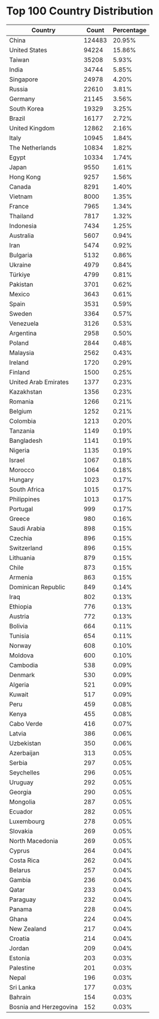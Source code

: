 # Top 100 Country Distribution
| Country | Count | Percentage |
|----|----|----|
| China | 124483 | 20.95% |
| United States | 94224 | 15.86% |
| Taiwan | 35208 | 5.93% |
| India | 34744 | 5.85% |
| Singapore | 24978 | 4.20% |
| Russia | 22610 | 3.81% |
| Germany | 21145 | 3.56% |
| South Korea | 19329 | 3.25% |
| Brazil | 16177 | 2.72% |
| United Kingdom | 12862 | 2.16% |
| Italy | 10945 | 1.84% |
| The Netherlands | 10834 | 1.82% |
| Egypt | 10334 | 1.74% |
| Japan | 9550 | 1.61% |
| Hong Kong | 9257 | 1.56% |
| Canada | 8291 | 1.40% |
| Vietnam | 8000 | 1.35% |
| France | 7965 | 1.34% |
| Thailand | 7817 | 1.32% |
| Indonesia | 7434 | 1.25% |
| Australia | 5607 | 0.94% |
| Iran | 5474 | 0.92% |
| Bulgaria | 5132 | 0.86% |
| Ukraine | 4979 | 0.84% |
| Türkiye | 4799 | 0.81% |
| Pakistan | 3701 | 0.62% |
| Mexico | 3643 | 0.61% |
| Spain | 3531 | 0.59% |
| Sweden | 3364 | 0.57% |
| Venezuela | 3126 | 0.53% |
| Argentina | 2958 | 0.50% |
| Poland | 2844 | 0.48% |
| Malaysia | 2562 | 0.43% |
| Ireland | 1720 | 0.29% |
| Finland | 1500 | 0.25% |
| United Arab Emirates | 1377 | 0.23% |
| Kazakhstan | 1356 | 0.23% |
| Romania | 1266 | 0.21% |
| Belgium | 1252 | 0.21% |
| Colombia | 1213 | 0.20% |
| Tanzania | 1149 | 0.19% |
| Bangladesh | 1141 | 0.19% |
| Nigeria | 1135 | 0.19% |
| Israel | 1067 | 0.18% |
| Morocco | 1064 | 0.18% |
| Hungary | 1023 | 0.17% |
| South Africa | 1015 | 0.17% |
| Philippines | 1013 | 0.17% |
| Portugal | 999 | 0.17% |
| Greece | 980 | 0.16% |
| Saudi Arabia | 898 | 0.15% |
| Czechia | 896 | 0.15% |
| Switzerland | 896 | 0.15% |
| Lithuania | 879 | 0.15% |
| Chile | 873 | 0.15% |
| Armenia | 863 | 0.15% |
| Dominican Republic | 849 | 0.14% |
| Iraq | 802 | 0.13% |
| Ethiopia | 776 | 0.13% |
| Austria | 772 | 0.13% |
| Bolivia | 664 | 0.11% |
| Tunisia | 654 | 0.11% |
| Norway | 608 | 0.10% |
| Moldova | 600 | 0.10% |
| Cambodia | 538 | 0.09% |
| Denmark | 530 | 0.09% |
| Algeria | 521 | 0.09% |
| Kuwait | 517 | 0.09% |
| Peru | 459 | 0.08% |
| Kenya | 455 | 0.08% |
| Cabo Verde | 416 | 0.07% |
| Latvia | 386 | 0.06% |
| Uzbekistan | 350 | 0.06% |
| Azerbaijan | 313 | 0.05% |
| Serbia | 297 | 0.05% |
| Seychelles | 296 | 0.05% |
| Uruguay | 292 | 0.05% |
| Georgia | 290 | 0.05% |
| Mongolia | 287 | 0.05% |
| Ecuador | 282 | 0.05% |
| Luxembourg | 278 | 0.05% |
| Slovakia | 269 | 0.05% |
| North Macedonia | 269 | 0.05% |
| Cyprus | 264 | 0.04% |
| Costa Rica | 262 | 0.04% |
| Belarus | 257 | 0.04% |
| Gambia | 236 | 0.04% |
| Qatar | 233 | 0.04% |
| Paraguay | 232 | 0.04% |
| Panama | 228 | 0.04% |
| Ghana | 224 | 0.04% |
| New Zealand | 217 | 0.04% |
| Croatia | 214 | 0.04% |
| Jordan | 209 | 0.04% |
| Estonia | 203 | 0.03% |
| Palestine | 201 | 0.03% |
| Nepal | 196 | 0.03% |
| Sri Lanka | 177 | 0.03% |
| Bahrain | 154 | 0.03% |
| Bosnia and Herzegovina | 152 | 0.03% |

